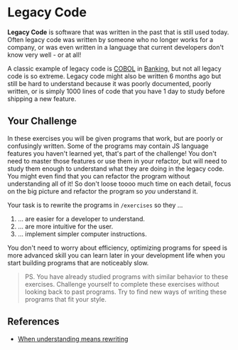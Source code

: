 # Legacy Code

**Legacy Code** is software that was written in the past that is still used
today. Often legacy code was written by someone who no longer works for a
company, or was even written in a language that current developers don't know
very well - or at all!

A classic example of legacy code is
[COBOL](https://stackoverflow.blog/2020/04/20/brush-up-your-cobol-why-is-a-60-year-old-language-suddenly-in-demand/)
in
[Banking](https://www.fintechfutures.com/2021/11/legacy-systems-in-banking-the-major-barrier-for-digital-transformation/),
but not all legacy code is so extreme. Legacy code might also be written 6
months ago but still be hard to understand because it was poorly documented,
poorly written, or is simply 1000 lines of code that you have 1 day to study
before shipping a new feature.

## Your Challenge

In these exercises you will be given programs that work, but are poorly or
confusingly written. Some of the programs may contain JS language features you
haven't learned yet, that's part of the challenge! You don't need to master
those features or use them in your refactor, but will need to study them enough
to understand what they are doing in the legacy code. You might even find that
you can refactor the program without understanding all of it! So don't loose
toooo much time on each detail, focus on the big picture and refactor the
program so _you_ understand it.

Your task is to rewrite the programs in `/exercises` so they ...

1. ... are easier for a developer to understand.
2. ... are more intuitive for the user.
3. ... implement simpler computer instructions.

You don't need to worry about efficiency, optimizing programs for speed is more
advanced skill you can learn later in your development life when you start
building programs that are noticeably slow.

> PS. You have already studied programs with similar behavior to these
> exercises. Challenge yourself to complete these exercises without looking back
> to past programs. Try to find new ways of writing these programs that fit your
> style.

## References

- [When understanding means rewriting](https://blog.codinghorror.com/when-understanding-means-rewriting/)
